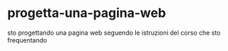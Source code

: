 # progetta-una-pagina-web

sto progettando una pagina web seguendo le istruzioni del corso che sto frequentando
